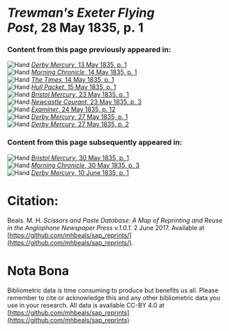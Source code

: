 # *Trewman's Exeter Flying Post*, 28 May 1835, p. 1  
  
### Content from this page previously appeared in:  
![Hand](http://scissorsandpaste.net/wp-content/uploads/2017/06/smallhandpointer.png) [*Derby Mercury*, 13 May 1835, p. 1](https://mhbeals.github.io/sap_html/Derby-Mercury/Derby-Mercury-13-May-1835-p-1)  
![Hand](http://scissorsandpaste.net/wp-content/uploads/2017/06/smallhandpointer.png) [*Morning Chronicle*, 14 May 1835, p. 1](https://mhbeals.github.io/sap_html/Morning-Chronicle/Morning-Chronicle-14-May-1835-p-1)  
![Hand](http://scissorsandpaste.net/wp-content/uploads/2017/06/smallhandpointer.png) [*The Times*, 14 May 1835, p. 1](https://mhbeals.github.io/sap_html/The-Times/The-Times-14-May-1835-p-1)  
![Hand](http://scissorsandpaste.net/wp-content/uploads/2017/06/smallhandpointer.png) [*Hull Packet*, 15 May 1835, p. 1](https://mhbeals.github.io/sap_html/Hull-Packet/Hull-Packet-15-May-1835-p-1)  
![Hand](http://scissorsandpaste.net/wp-content/uploads/2017/06/smallhandpointer.png) [*Bristol Mercury*, 23 May 1835, p. 1](https://mhbeals.github.io/sap_html/Bristol-Mercury/Bristol-Mercury-23-May-1835-p-1)  
![Hand](http://scissorsandpaste.net/wp-content/uploads/2017/06/smallhandpointer.png) [*Newcastle Courant*, 23 May 1835, p. 3](https://mhbeals.github.io/sap_html/Newcastle-Courant/Newcastle-Courant-23-May-1835-p-3)  
![Hand](http://scissorsandpaste.net/wp-content/uploads/2017/06/smallhandpointer.png) [*Examiner*, 24 May 1835, p. 12](https://mhbeals.github.io/sap_html/Examiner/Examiner-24-May-1835-p-12)  
![Hand](http://scissorsandpaste.net/wp-content/uploads/2017/06/smallhandpointer.png) [*Derby Mercury*, 27 May 1835, p. 1](https://mhbeals.github.io/sap_html/Derby-Mercury/Derby-Mercury-27-May-1835-p-1)  
![Hand](http://scissorsandpaste.net/wp-content/uploads/2017/06/smallhandpointer.png) [*Derby Mercury*, 27 May 1835, p. 2](https://mhbeals.github.io/sap_html/Derby-Mercury/Derby-Mercury-27-May-1835-p-2)  
  
### Content from this page subsequently appeared in:  
![Hand](http://scissorsandpaste.net/wp-content/uploads/2017/06/smallhandpointer.png) [*Bristol Mercury*, 30 May 1835, p. 1](https://mhbeals.github.io/sap_html/Bristol-Mercury/Bristol-Mercury-30-May-1835-p-1)  
![Hand](http://scissorsandpaste.net/wp-content/uploads/2017/06/smallhandpointer.png) [*Morning Chronicle*, 30 May 1835, p. 3](https://mhbeals.github.io/sap_html/Morning-Chronicle/Morning-Chronicle-30-May-1835-p-3)  
![Hand](http://scissorsandpaste.net/wp-content/uploads/2017/06/smallhandpointer.png) [*Derby Mercury*, 10 June 1835, p. 1](https://mhbeals.github.io/sap_html/Derby-Mercury/Derby-Mercury-10-June-1835-p-1)  


# Citation: 

Beals. M. H. *Scissors and Paste Database: A Map of Reprinting and Reuse in the Anglophone Newspaper Press v.1.0.1.* 2 June 2017. Available at [https://github.com/mhbeals/sap_reprints/](https://github.com/mhbeals/sap_reprints/). 

# Nota Bona

Bibliometric data is time consuming to produce but benefits us all. Please remember to cite or acknowledge this and any other bibliometric data you use in your research. All data is available CC-BY 4.0 at [https://github.com/mhbeals/sap_reprints](https://github.com/mhbeals/sap_reprints)